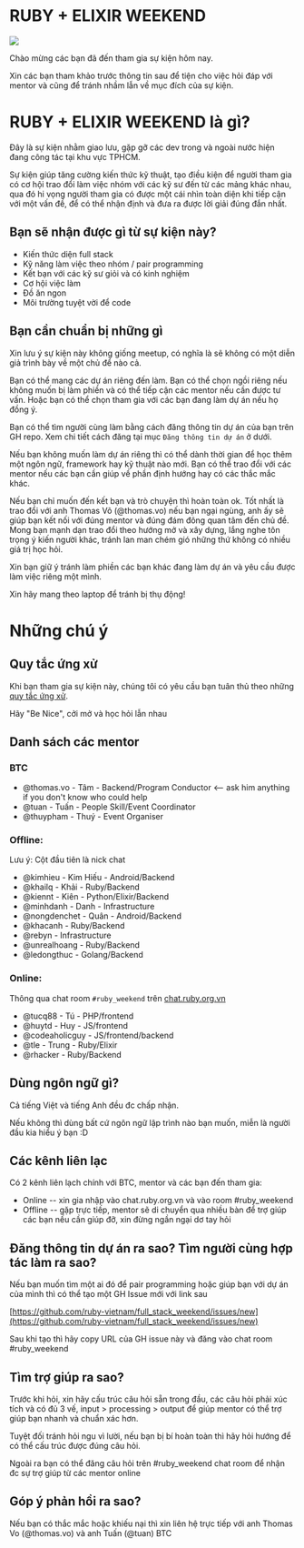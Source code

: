 # RUBY + ELIXIR WEEKEND

![](http://i.giphy.com/HoffxyN8ghVuw.gif)

Chào mừng các bạn đã đến tham gia sự kiện hôm nay.

Xin các bạn tham khảo trước thông tin sau để tiện cho việc
hỏi đáp với mentor và cũng để tránh nhầm lẫn về mục đích
của sự kiện.

# RUBY + ELIXIR WEEKEND là gì?

Đây là sự kiện nhằm giao lưu, gặp gỡ các dev trong và
ngoài nước hiện đang công tác tại khu vực TPHCM.

Sự kiện giúp tăng cường kiến thức kỹ thuật, tạo điều
kiện để người tham gia có cơ hội trao đổi làm việc nhóm
với các kỹ sư đến từ các mảng khác nhau, qua đó hi vọng
người tham gia có được một cái nhìn toàn diện khi tiếp cận với một vấn đề, để có thể nhận định và đưa ra được lời giải đúng đắn nhất.

## Bạn sẽ nhận được gì từ sự kiện này?

* Kiến thức diện full stack
* Kỹ năng làm việc theo nhóm / pair programming
* Kết bạn với các kỹ sư giỏi và có kinh nghiệm
* Cơ hội việc làm
* Đồ ăn ngon
* Môi trường tuyệt vời để code

## Bạn cần chuẩn bị những gì  

Xin lưu ý sự kiện này không giống meetup, có nghĩa là
sẽ không có một diễn giả trình bày về một chủ để nào cả.

Bạn có thể mang các dự án riêng đến làm. Bạn có thể chọn
ngồi riêng nếu không muốn bị làm phiền và có thể tiếp cận
các mentor nếu cần được tư vấn. Hoặc bạn có thể chọn tham
gia với các bạn đang làm dự án nếu họ đồng ý.

Bạn có thể tìm người cùng làm bằng cách đăng thông tin
dự án của bạn trên GH repo. Xem chi tiết cách đăng tại
mục `Đăng thông tin dự án` ở dưới.

Nếu bạn không muốn làm dự án riêng thì có thể dành thời
gian để học thêm một ngôn ngữ, framework hay kỹ thuật nào
mới. Bạn có thể trao đổi với các mentor nếu các bạn cần
giúp về phần định hướng hay có các thắc mắc khác.

Nếu bạn chỉ muốn đến kết bạn và trò chuyện thì hoàn toàn
ok. Tốt nhất là trao đổi với anh Thomas Võ (@thomas.vo) nếu
bạn ngại ngùng, anh ấy sẽ giúp bạn kết nối với đúng mentor và đúng
đám đông quan tâm đến chủ đề. Mong bạn mạnh dạn trao đổi
theo hướng mở và xây dựng, lắng nghe tôn trọng ý kiến
người khác, tránh lan man chém gió những thứ không có
nhiều giá trị học hỏi.

Xin bạn giữ ý tránh làm phiền các bạn khác đang làm
dự án và yêu cầu được làm việc riêng một mình.

Xin hãy mang theo laptop để tránh bị thụ động!

# Những chú ý

## Quy tắc ứng xử

Khi bạn tham gia sự kiện này, chúng tôi có yêu cầu
bạn tuân thủ theo những [quy tắc ứng xử](http://ruby.org.vn/code-of-conduct.html). 

Hãy "Be Nice", cởi mở và học hỏi lẫn nhau

## Danh sách các mentor

### BTC

* @thomas.vo - Tâm - Backend/Program Conductor <-- ask him anything if you don't know who could help
* @tuan - Tuấn - People Skill/Event Coordinator
* @thuypham - Thuý - Event Organiser

### Offline:

Lưu ý: Cột đầu tiên là nick chat

* @kimhieu - Kim Hiếu - Android/Backend
* @khailq - Khải - Ruby/Backend
* @kiennt - Kiên - Python/Elixir/Backend
* @minhdanh - Danh - Infrastructure
* @nongdenchet - Quân - Android/Backend
* @khacanh - Ruby/Backend
* @rebyn - Infrastructure
* @unrealhoang - Ruby/Backend
* @ledongthuc - Golang/Backend

### Online:

Thông qua chat room `#ruby_weekend` trên [chat.ruby.org.vn](http://chat.ruby.org.vn)

* @tucq88 - Tú - PHP/frontend
* @huytd - Huy - JS/frontend
* @codeaholicguy - JS/frontend/backend
* @tle - Trung - Ruby/Elixir
* @rhacker - Ruby/Backend

## Dùng ngôn ngữ gì?

Cả tiếng Việt và tiếng Anh đều đc chấp nhận.

Nếu không thì dùng bất cứ ngôn ngữ lập trình nào bạn
muốn, miễn là người đầu kia hiểu ý bạn :D

## Các kênh liên lạc

Có 2 kênh liên lạch chính với BTC, mentor và các bạn đến
tham gia:

* Online -- xin gia nhập vào chat.ruby.org.vn và vào room #ruby_weekend
* Offline -- gặp trực tiếp, mentor sẽ di chuyển qua nhiều
bàn để trợ giúp các bạn nếu cần giúp đỡ, xin đừng ngần ngại
dơ tay hỏi

## Đăng thông tin dự án ra sao? Tìm người cùng hợp tác làm ra sao?

Nếu bạn muốn tìm một ai đó để pair programming hoặc giúp bạn
với dự án của mình thì có thể tạo một GH Issue mới với link sau

[https://github.com/ruby-vietnam/full_stack_weekend/issues/new](https://github.com/ruby-vietnam/full_stack_weekend/issues/new)

Sau khi tạo thì hãy copy URL của GH issue này và đăng vào chat
room #ruby_weekend

## Tìm trợ giúp ra sao?

Trước khi hỏi, xin hãy cấu trúc câu hỏi sẵn trong đầu, các câu
hỏi phải xúc tích và có đủ 3 vế, input > processing > output
để giúp mentor có thể trợ giúp bạn nhanh và chuẩn xác hơn.

Tuyệt đối tránh hỏi ngu vì lười, nếu bạn bị bí hoàn toàn thì
hãy hỏi hướng để có thể cấu trúc được đúng câu hỏi.

Ngoài ra bạn có thể đăng câu hỏi trên #ruby_weekend chat room
để nhận đc sự trợ giúp từ các mentor online

## Góp ý phản hồi ra sao?

Nếu bạn có thắc mắc hoặc khiếu nại thì xin liên hệ trực
tiếp với anh Thomas Vo (@thomas.vo) và anh Tuấn (@tuan) BTC

